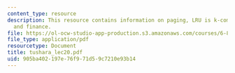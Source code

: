 ```yaml
---
content_type: resource
description: This resource contains information on paging, LRU is k-competitive ,
  and finance.
file: https://ol-ocw-studio-app-production.s3.amazonaws.com/courses/6-854j-advanced-algorithms-fall-2005/905ba402197e76f971d59c7210e93b14_tushara_lec20.pdf
file_type: application/pdf
resourcetype: Document
title: tushara_lec20.pdf
uid: 905ba402-197e-76f9-71d5-9c7210e93b14
---
```

